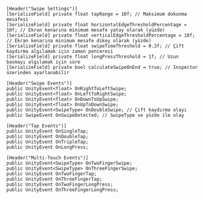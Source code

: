 
    [Header("Swipe Settings")]
    [SerializeField] private float tapRange = 10f; // Maksimum dokunma mesafesi
    [SerializeField] private float horizontalEdgeThresholdPercentage = 10f; // Ekran kenarına minimum mesafe yatay olarak (yüzde)
    [SerializeField] private float verticalEdgeThresholdPercentage = 10f; // Ekran kenarına minimum mesafe dikey olarak (yüzde)
    [SerializeField] private float swipeTimeThreshold = 0.3f; // Çift kaydırma algılamak için zaman penceresi
    [SerializeField] private float longPressThreshold = 1f; // Uzun basmayı algılamak için süre
    [SerializeField] private bool calculateSwipeOnEnd = true; // Inspector üzerinden ayarlanabilir

    [Header("Swipe Events")]
    public UnityEvent<float> OnRightToLeftSwipe;
    public UnityEvent<float> OnLeftToRightSwipe;
    public UnityEvent<float> OnDownToUpSwipe;
    public UnityEvent<float> OnUpToDownSwipe;
    public UnityEvent<SwipeType> OnDoubleSwipe; // Çift kaydırma olayı
    public SwipeEvent OnSwipeDetected; // SwipeType ve yüzde ile olay

    [Header("Tap Events")]
    public UnityEvent OnSingleTap;
    public UnityEvent OnDoubleTap;
    public UnityEvent OnTripleTap;
    public UnityEvent OnLongPress;

    [Header("Multi-Touch Events")]
    public UnityEvent<SwipeType> OnTwoFingerSwipe;
    public UnityEvent<SwipeType> OnThreeFingerSwipe;
    public UnityEvent OnTwoFingerTap;
    public UnityEvent OnThreeFingerTap;
    public UnityEvent OnTwoFingerLongPress;
    public UnityEvent OnThreeFingerLongPress;
